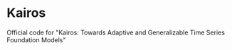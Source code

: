 # Kairos
Official code for "Kairos: Towards Adaptive and Generalizable Time Series Foundation Models"
